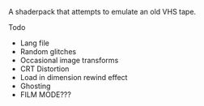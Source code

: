 A shaderpack that attempts to emulate an old VHS tape.

Todo
- Lang file
- Random glitches
- Occasional image transforms
- CRT Distortion
- Load in dimension rewind effect
- Ghosting
- FILM MODE???